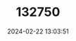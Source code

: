 ---
title: "132750"
category: "Epinephelus labriformis"
draft: false
date: 2024-02-22 13:03:51
languages:
  English: ["Flag Cabrilla", "Grouper", "Red-tipped", "Rock Bass", "Sea Bass", "Starry Grouper"]
  Spanish; Castilian: ["Cabrilla", "Cabrilla Piedrera", "Cabrilla Pinta", "Murico", "Murique"]
  French: ["Merou Etoile"]
---
